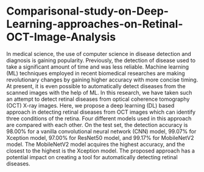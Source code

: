 # Comparisonal-study-on-Deep-Learning-approaches-on-Retinal-OCT-Image-Analysis

In medical science, the use of computer science in disease detection and diagnosis is gaining popularity. Previously, the detection of disease used to take a significant amount of time and was less reliable. Machine learning (ML) techniques employed in recent biomedical researches are making revolutionary changes by gaining higher accuracy with more concise timing. At present, it is even possible to automatically detect diseases from the scanned images with the help of ML. In this research, we have taken such an attempt to detect retinal diseases from optical coherence tomography (OCT) X-ray images. Here, we propose a deep learning (DL) based approach in detecting retinal diseases from OCT images which can identify three conditions of the retina. Four different models used in this approach are compared with each other. On the test set, the detection accuracy is 98.00\% for a vanilla convolutional neural network (CNN) model, 99.07\% for Xception model, 97.00\% for ResNet50 model, and 99.17\% for MobileNetV2 model. The MobileNetV2 model acquires the highest accuracy, and the closest to the highest is the Xception model. The proposed approach has a potential impact on creating a tool for automatically detecting retinal diseases.
